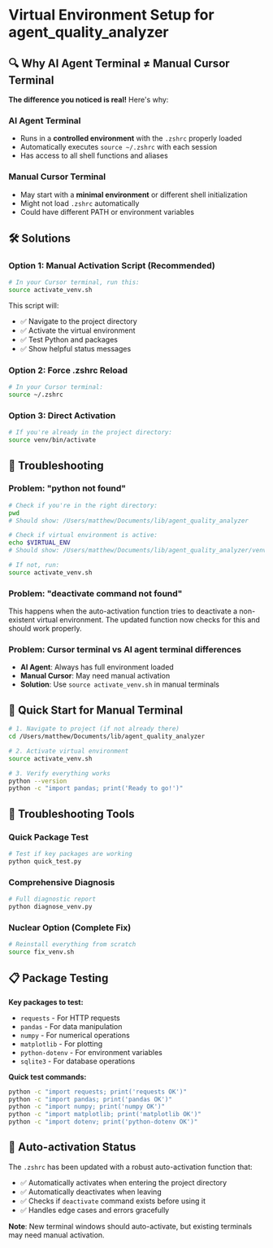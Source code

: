 # Virtual Environment Setup for agent_quality_analyzer

## 🔍 Why AI Agent Terminal ≠ Manual Cursor Terminal

**The difference you noticed is real!** Here's why:

### AI Agent Terminal
- Runs in a **controlled environment** with the `.zshrc` properly loaded
- Automatically executes `source ~/.zshrc` with each session
- Has access to all shell functions and aliases

### Manual Cursor Terminal
- May start with a **minimal environment** or different shell initialization
- Might not load `.zshrc` automatically
- Could have different PATH or environment variables

## 🛠️ Solutions

### Option 1: Manual Activation Script (Recommended)
```bash
# In your Cursor terminal, run this:
source activate_venv.sh
```

This script will:
- ✅ Navigate to the project directory
- ✅ Activate the virtual environment
- ✅ Test Python and packages
- ✅ Show helpful status messages

### Option 2: Force .zshrc Reload
```bash
# In your Cursor terminal:
source ~/.zshrc
```

### Option 3: Direct Activation
```bash
# If you're already in the project directory:
source venv/bin/activate
```

## 🔧 Troubleshooting

### Problem: "python not found"
```bash
# Check if you're in the right directory:
pwd
# Should show: /Users/matthew/Documents/lib/agent_quality_analyzer

# Check if virtual environment is active:
echo $VIRTUAL_ENV
# Should show: /Users/matthew/Documents/lib/agent_quality_analyzer/venv

# If not, run:
source activate_venv.sh
```

### Problem: "deactivate command not found"
This happens when the auto-activation function tries to deactivate a non-existent virtual environment. The updated function now checks for this and should work properly.

### Problem: Cursor terminal vs AI agent terminal differences
- **AI Agent**: Always has full environment loaded
- **Manual Cursor**: May need manual activation
- **Solution**: Use `source activate_venv.sh` in manual terminals

## 🎯 Quick Start for Manual Terminal
```bash
# 1. Navigate to project (if not already there)
cd /Users/matthew/Documents/lib/agent_quality_analyzer

# 2. Activate virtual environment
source activate_venv.sh

# 3. Verify everything works
python --version
python -c "import pandas; print('Ready to go!')"
```

## 🔧 Troubleshooting Tools

### Quick Package Test
```bash
# Test if key packages are working
python quick_test.py
```

### Comprehensive Diagnosis
```bash
# Full diagnostic report
python diagnose_venv.py
```

### Nuclear Option (Complete Fix)
```bash
# Reinstall everything from scratch
source fix_venv.sh
```

## 📋 Package Testing

**Key packages to test:**
- `requests` - For HTTP requests
- `pandas` - For data manipulation
- `numpy` - For numerical operations
- `matplotlib` - For plotting
- `python-dotenv` - For environment variables
- `sqlite3` - For database operations

**Quick test commands:**
```bash
python -c "import requests; print('requests OK')"
python -c "import pandas; print('pandas OK')"
python -c "import numpy; print('numpy OK')"
python -c "import matplotlib; print('matplotlib OK')"
python -c "import dotenv; print('python-dotenv OK')"
```

## 🔄 Auto-activation Status
The `.zshrc` has been updated with a robust auto-activation function that:
- ✅ Automatically activates when entering the project directory
- ✅ Automatically deactivates when leaving
- ✅ Checks if `deactivate` command exists before using it
- ✅ Handles edge cases and errors gracefully

**Note**: New terminal windows should auto-activate, but existing terminals may need manual activation. 
